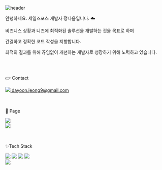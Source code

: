 ![header](https://capsule-render.vercel.app/api?type=waving&color=0:afdced,100:00A1E0&height=300&section=header&text=Welcome%20to&fontSize=50&desc=Dayoon's%20github&descSize=30&fontAlignY=35&descAlignY=50  )


안녕하세요. 세일즈포스 개발자 정다윤입니다. ☁️


비즈니스 상황과 니즈에 최적화된 솔루션을 개발하는 것을 목표로 하며

간결하고 정확한 코드 작성을 지향합니다.

최적의 결과를 위해 끊임없이 개선하는 개발자로 성장하기 위해 노력하고 있습니다.

<br/>

<br/>

👉 Contact  <br/>

<a href="mailto:dayoon.jeong9@gmail.com">
    <img src="https://img.shields.io/badge/-D14836?style=social&logo=gmail&logoColor=EA4335"/> dayoon.jeong9@gmail.com
</a> 

<br/>

<br/>

<br/>

🔗 Page <br/>

<a href="https://www.salesforce.com/trailblazer/dayoonjeong">
    <img src="https://img.shields.io/badge/Salesforce%20%ED%94%84%EB%A1%9C%ED%95%84-white?style=social&logo=salesforce&logoColor=00A1E0"/>
</a>
<br/>
<a href="https://dynamoj.tistory.com/">
    <img src="https://img.shields.io/badge/%EB%B8%94%EB%A1%9C%EA%B7%B8-white?style=social&logo=tistory&logoColor=ff5544"/>
</a>

<br/>

<br/>

<br/>

✨Tech Stack <br/>

<img src="https://img.shields.io/badge/Java-007699?style=for-the-badge" /> <img src="https://img.shields.io/badge/Apex-black?style=for-the-badge" /> <img src="https://img.shields.io/badge/JavaScript-F7DF1E.svg?style=for-the-badge&logo=javascript&&logoColor=ffffff" /> <img src="https://img.shields.io/badge/Oracle%20DB-F80000.svg?style=for-the-badge&logo=oracle&logoColor=ffffff" />
<br/>
<img src="https://img.shields.io/badge/salesforce-00A1E0.svg?style=for-the-badge&logo=salesforce&logoColor=ffffff" />




<!---
<img src="https://ziadoua.github.io/m3-Markdown-Badges/badges/Java/java3.svg"><img src="https://ziadoua.github.io/m3-Markdown-Badges/badges/Javascript/javascript3.svg"><img src="https://ziadoua.github.io/m3-Markdown-Badges/badges/Oracle/oracle1.svg">


<img src="https://ziadoua.github.io/m3-Markdown-Badges/badges/Notion/notion1.svg">

dy-jeong9/dy-jeong9 is a ✨ special ✨ repository because its `README.md` (this file) appears on your GitHub profile.
You can click the Preview link to take a look at your changes.
- 👋 Hi, I’m @dy-jeong9
- 👀 I’m interested in ...
- 🌱 I’m currently learning ...
- 💞️ I’m looking to collaborate on ...
- 📫 How to reach me ...
- 😄 Pronouns: ...
- ⚡ Fun fact: ...
--->
